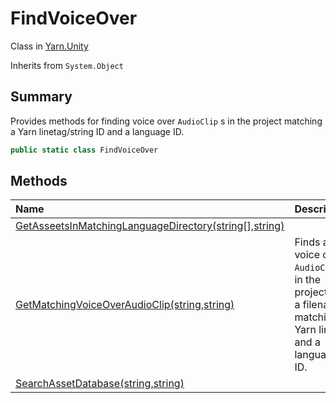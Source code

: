 # FindVoiceOver

Class in [Yarn.Unity](/api/csharp/yarn.unity.md)

Inherits from `System.Object`

## Summary


Provides methods for finding voice over  <code>AudioClip</code> s in
the project matching a Yarn linetag/string ID and a language ID.


```csharp
public static class FindVoiceOver
```

## Methods

|Name|Description|
|:---|:---|
|[GetAsseetsInMatchingLanguageDirectory(string[],string)](/api/csharp/yarn.unity.findvoiceover.getasseetsinmatchinglanguagedirectory.md)||
|[GetMatchingVoiceOverAudioClip(string,string)](/api/csharp/yarn.unity.findvoiceover.getmatchingvoiceoveraudioclip.md)|Finds all voice over  <code>AudioClip</code> s in the project with a filename matching a Yarn linetag and a language ID.|
|[SearchAssetDatabase(string,string)](/api/csharp/yarn.unity.findvoiceover.searchassetdatabase.md)||

